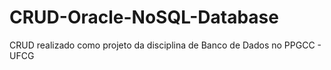 # CRUD-Oracle-NoSQL-Database
CRUD realizado como projeto da disciplina de Banco de Dados no PPGCC - UFCG
